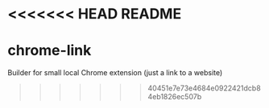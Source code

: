 <<<<<<< HEAD
README
=======
chrome-link
===========

Builder for small local Chrome extension (just a link to a website)
>>>>>>> 40451e7e73e4684e0922421dcb84eb1826ec507b
